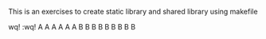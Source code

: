 This is an exercises to create static library and shared library using makefile

wq!
:wq!
A
A
A
A
A
A
B
B
B
B
B
B
B
B
B

